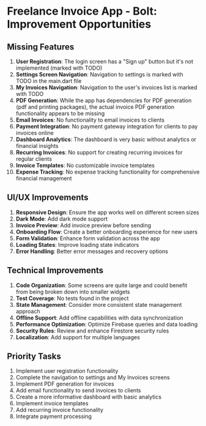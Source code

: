 # Freelance Invoice App - Bolt: Improvement Opportunities

## Missing Features
1. **User Registration**: The login screen has a "Sign up" button but it's not implemented (marked with TODO)
2. **Settings Screen Navigation**: Navigation to settings is marked with TODO in the main.dart file
3. **My Invoices Navigation**: Navigation to the user's invoices list is marked with TODO
4. **PDF Generation**: While the app has dependencies for PDF generation (pdf and printing packages), the actual invoice PDF generation functionality appears to be missing
5. **Email Invoices**: No functionality to email invoices to clients
6. **Payment Integration**: No payment gateway integration for clients to pay invoices online
7. **Dashboard Analytics**: The dashboard is very basic without analytics or financial insights
8. **Recurring Invoices**: No support for creating recurring invoices for regular clients
9. **Invoice Templates**: No customizable invoice templates
10. **Expense Tracking**: No expense tracking functionality for comprehensive financial management

## UI/UX Improvements
1. **Responsive Design**: Ensure the app works well on different screen sizes
2. **Dark Mode**: Add dark mode support
3. **Invoice Preview**: Add invoice preview before sending
4. **Onboarding Flow**: Create a better onboarding experience for new users
5. **Form Validation**: Enhance form validation across the app
6. **Loading States**: Improve loading state indicators
7. **Error Handling**: Better error messages and recovery options

## Technical Improvements
1. **Code Organization**: Some screens are quite large and could benefit from being broken down into smaller widgets
2. **Test Coverage**: No tests found in the project
3. **State Management**: Consider more consistent state management approach
4. **Offline Support**: Add offline capabilities with data synchronization
5. **Performance Optimization**: Optimize Firebase queries and data loading
6. **Security Rules**: Review and enhance Firestore security rules
7. **Localization**: Add support for multiple languages

## Priority Tasks
1. Implement user registration functionality
2. Complete the navigation to settings and My Invoices screens
3. Implement PDF generation for invoices
4. Add email functionality to send invoices to clients
5. Create a more informative dashboard with basic analytics
6. Implement invoice templates
7. Add recurring invoice functionality
8. Integrate payment processing
